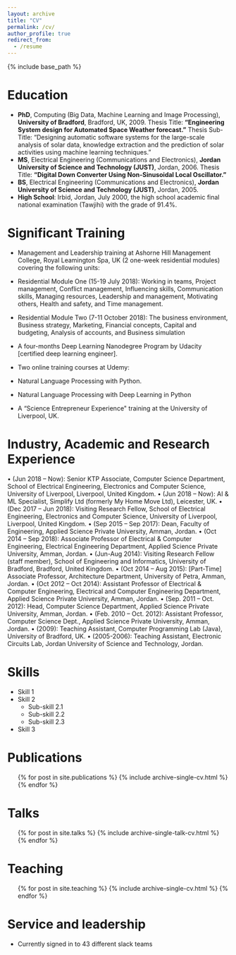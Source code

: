 ```yaml
---
layout: archive
title: "CV"
permalink: /cv/
author_profile: true
redirect_from:
  - /resume
---
```


{% include base_path %}

Education
======
* **PhD**, Computing (Big Data, Machine Learning and Image Processing), **University of Bradford**, Bradford, UK, 2009. Thesis Title: **“Engineering System design for Automated Space Weather forecast.”** Thesis Sub-Title: “Designing automatic software systems for the large-scale analysis of solar data, knowledge extraction and the prediction of solar activities using machine learning techniques.”
* **MS**, Electrical Engineering (Communications and Electronics), **Jordan University of Science and Technology (JUST)**, Jordan, 2006. Thesis Title: **“Digital Down Converter Using Non-Sinusoidal Local Oscillator.”**
* **BS**, Electrical Engineering (Communications and Electronics), **Jordan University of Science and Technology (JUST)**, Jordan, 2005.
* **High School**: Irbid, Jordan, July 2000, the high school academic final national examination (Tawjihi) with the grade of 91.4%.


Significant Training
======
*	Management and Leadership training at Ashorne Hill Management College, Royal Leamington Spa, UK (2 one-week residential modules) covering the following units:
  *	Residential Module One (15-19 July 2018): Working in teams, Project management, Conflict management, Influencing skills, Communication skills, Managing resources, Leadership and management, Motivating others, Health and safety, and Time management.
  * Residential Module Two (7-11 October 2018): The business environment, Business strategy, Marketing, Financial concepts, Capital and budgeting, Analysis of accounts, and Business simulation

*	A four-months Deep Learning Nanodegree Program by Udacity [certified deep learning engineer].
*	Two online training courses at Udemy:
  *	Natural Language Processing with Python.
  *	Natural Language Processing with Deep Learning in Python

*	A “Science Entrepreneur Experience" training at the University of Liverpool, UK.


Industry, Academic and Research Experience
======
•	(Jun 2018 – Now): Senior KTP Associate, Computer Science Department, School of Electrical Engineering, Electronics and Computer Science, University of Liverpool, Liverpool, United Kingdom.
•	(Jun 2018 – Now): AI & ML Specialist, Simplify Ltd (formerly My Home Move Ltd), Leicester, UK.
•	(Dec 2017 – Jun 2018): Visiting Research Fellow, School of Electrical Engineering, Electronics and Computer Science, University of Liverpool, Liverpool, United Kingdom.
•	(Sep 2015 – Sep 2017): Dean, Faculty of Engineering, Applied Science Private University, Amman, Jordan.
•	(Oct 2014 – Sep 2018): Associate Professor of Electrical & Computer Engineering, Electrical Engineering Department, Applied Science Private University, Amman, Jordan.
•	(Jun-Aug 2014): Visiting Research Fellow (staff member), School of Engineering and Informatics, University of Bradford, Bradford, United Kingdom.
•	(Oct 2014 – Aug 2015): [Part-Time] Associate Professor, Architecture Department, University of Petra, Amman, Jordan.
•	(Oct 2012 – Oct 2014): Assistant Professor of Electrical & Computer Engineering, Electrical and Computer Engineering Department, Applied Science Private University, Amman, Jordan.
•	(Sep. 2011 – Oct. 2012): Head, Computer Science Department, Applied Science Private University, Amman, Jordan.
•	(Feb. 2010 – Oct. 2012): Assistant Professor, Computer Science Dept., Applied Science Private University, Amman, Jordan.
•	(2009): Teaching Assistant, Computer Programming Lab (Java), University of Bradford, UK.
•	(2005-2006): Teaching Assistant, Electronic Circuits Lab, Jordan University of Science and Technology, Jordan.

  
Skills
======
* Skill 1
* Skill 2
  * Sub-skill 2.1
  * Sub-skill 2.2
  * Sub-skill 2.3
* Skill 3

Publications
======
  <ul>{% for post in site.publications %}
    {% include archive-single-cv.html %}
  {% endfor %}</ul>
  
Talks
======
  <ul>{% for post in site.talks %}
    {% include archive-single-talk-cv.html %}
  {% endfor %}</ul>
  
Teaching
======
  <ul>{% for post in site.teaching %}
    {% include archive-single-cv.html %}
  {% endfor %}</ul>
  
Service and leadership
======
* Currently signed in to 43 different slack teams
